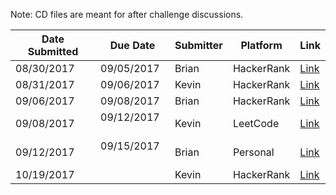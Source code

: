 Note: CD files are meant for after challenge discussions.

Date Submitted | Due Date     | Submitter | Platform    | Link
---------------|--------------|-----------|-------------|-----------
08/30/2017     | 09/05/2017   | Brian     | HackerRank  | [Link](https://www.hackerrank.com/challenges/staircase/problem)
08/31/2017     | 09/06/2017   | Kevin     | HackerRank  | [Link](https://www.hackerrank.com/challenges/between-two-sets)
09/06/2017     | 09/08/2017   | Brian     | HackerRank  | [Link](https://www.hackerrank.com/challenges/migratory-birds/problem)
09/08/2017     | 09/12/2017   | Kevin     | LeetCode    | [Link](https://leetcode.com/problems/circular-array-loop/description/)
09/12/2017     | 09/15/2017   | Brian     | Personal    | [Link](https://github.com/Fabulinux/Project-Cognizant/blob/master/Challenges/PersonalSubmissions/Challenge-09122017.txt)
10/19/2017     |              |Kevin      | HackerRank  | [Link](https://www.hackerrank.com/challenges/fibonacci-modified/problem)
